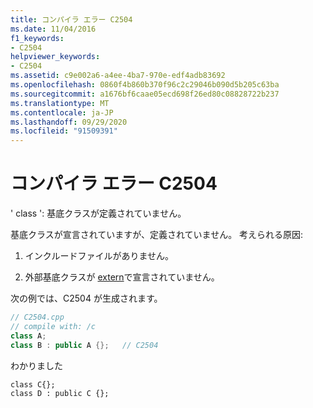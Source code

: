 ```yaml
---
title: コンパイラ エラー C2504
ms.date: 11/04/2016
f1_keywords:
- C2504
helpviewer_keywords:
- C2504
ms.assetid: c9e002a6-a4ee-4ba7-970e-edf4adb83692
ms.openlocfilehash: 0860f4b860b370f96c2c29046b090d5b205c63ba
ms.sourcegitcommit: a1676bf6caae05ecd698f26ed80c08828722b237
ms.translationtype: MT
ms.contentlocale: ja-JP
ms.lasthandoff: 09/29/2020
ms.locfileid: "91509391"
---
```

# <a name="compiler-error-c2504"></a>コンパイラ エラー C2504

' class ': 基底クラスが定義されていません。

基底クラスが宣言されていますが、定義されていません。  考えられる原因:

1. インクルードファイルがありません。

1. 外部基底クラスが [extern](../../cpp/extern-cpp.md)で宣言されていません。

次の例では、C2504 が生成されます。

```cpp
// C2504.cpp
// compile with: /c
class A;
class B : public A {};   // C2504
```

わかりました

```
class C{};
class D : public C {};
```
